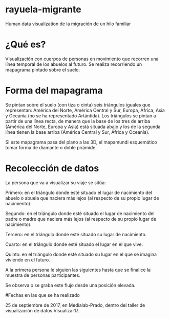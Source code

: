 # rayuela-migrante

Human data visualization de la migración de un hilo familiar

# ¿Qué es?

Visualización con cuerpos de personas en movimiento que recorren una línea temporal de los abuelos al futuro. Se realiza recorriendo un mapagrama pintado sobre el suelo.

# Forma del mapagrama

Se pintan sobre el suelo (con tiza o cinta) seis triángulos iguales que representan: América del Norte, América Central y Sur, Europa, África, Asia y Oceania (no se ha representado Artántida). Los triángulos se pintan a partir de una línea recta, de manera que la base de los tres de arriba (América del Norte, Europa y Asia) está situada abajo y los de la segunda línea tienen la base arriba (América Central y Sur, África y Oceanía).

Si este mapagrama pasa del plano a las 3D, el mapamundi esquemático tomar forma de diamante o doble pirámide.

# Recolección de datos

La persona que va a visualizar su viaje se sitúa:

Primero: en el triángulo donde esté situado el lugar de nacimiento del abuelo o abuela que naciera más lejos (al respecto de su propio lugar de nacimiento).

Segundo: en el triángulo donde esté situado el lugar de nacimiento del padre o madre que naciera más lejos (al respecto de su propio lugar de nacimiento).

Tercero: en el triángulo donde esté situado su lugar de nacimiento.

Cuarto: en el triángulo donde esté situado el lugar en el que vive.

Quinto: en el triángulo donde esté situado su lugar en el que se imagina viviendo en el futuro.

A la primera persona le siguien las siguientes hasta que se finalice la muestra de personas participantes.

Se observa o se graba este flujo desde una posición elevada.

#Fechas en las que se ha realizado

25 de septiembre de 2017, en Medialab-Prado, dentro del taller de visualización de datos Visualizar17.
